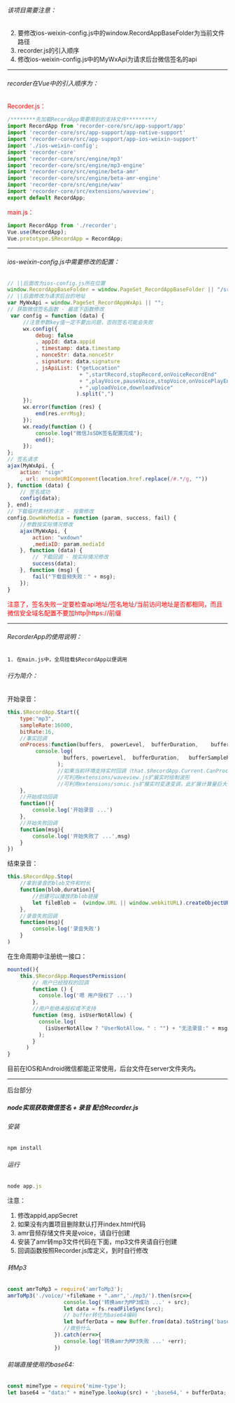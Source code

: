 ###### 该项目需要注意：

2. 要修改ios-weixin-config.js中的window.RecordAppBaseFolder为当前文件路径
3. recorder.js的引入顺序
4. 修改ios-weixin-config.js中的MyWxApi为请求后台微信签名的api

***

###### recorder在Vue中的引入顺序为：

<Font color="red">Recorder.js：</Font>

```javascript
/********先加载RecordApp需要用到的支持文件*********/
import RecordApp from 'recorder-core/src/app-support/app'
import 'recorder-core/src/app-support/app-native-support'
import 'recorder-core/src/app-support/app-ios-weixin-support'
import './ios-weixin-config';
import 'recorder-core'
import 'recorder-core/src/engine/mp3'
import 'recorder-core/src/engine/mp3-engine'
import 'recorder-core/src/engine/beta-amr'
import 'recorder-core/src/engine/beta-amr-engine'
import 'recorder-core/src/engine/wav'
import 'recorder-core/src/extensions/waveview';
export default RecordApp;
```

<Font color="red">main.js：</Font>

```javascript
import RecordApp from './recorder'; 
Vue.use(RecordApp);
Vue.prototype.$RecordApp = RecordApp;
```

***

###### ios-weixin-config.js中需要修改的配置：

```javascript
// ||后面改为ios-config.js所在位置
window.RecordAppBaseFolder = window.PageSet_RecordAppBaseFolder || "/src/";
// ||后面修改为请求后台的地址
var MyWxApi = window.PageSet_RecordAppWxApi || "";
// 获取微信签名函数 - 最底下函数修改
 var config = function (data) {
     //注意参数key值一定不要出问题，否则签名可能会失败
     wx.config({
         debug: false
         , appId: data.appid
         , timestamp: data.timestamp
         , nonceStr: data.nonceStr
         , signature: data.signature
         , jsApiList: ("getLocation"
                       + ",startRecord,stopRecord,onVoiceRecordEnd"
                       + ",playVoice,pauseVoice,stopVoice,onVoicePlayEnd"
                       + ",uploadVoice,downloadVoice"
                      ).split(",")
     });
     wx.error(function (res) {
         end(res.errMsg);
     });
     wx.ready(function () {
         console.log("微信JsSDK签名配置完成");
         end();
     });
};
// 签名请求
ajax(MyWxApi, {
    action: "sign"
    , url: encodeURIComponent(location.href.replace(/#.*/g, ""))
}, function (data) { 
    // 签名成功
    config(data);
}, end);
// 下载临时素材的请求 - 按需修改
config.DownWxMedia = function (param, success, fail) { 
    //参数按实际情况修改
    ajax(MyWxApi, {
        action: "wxdown"
        ,mediaID: param.mediaId
    }, function (data) {
        // 下载回调 - 按实际情况修改
        success(data);
    }, function (msg) {
        fail("下载音频失败：" + msg);
    });
}
```

<Font color="red">注意了，签名失败一定要检查api地址/签名地址/当前访问地址是否都相同，而且微信安全域名配置不要加http|https://前缀</Font>

***

###### RecorderApp的使用说明：

	1. 在main.js中，全局挂载$RecordApp以便调用

###### 行为简介：

开始录音：

```javascript
this.$RecordApp.Start({
    type:"mp3",
    sampleRate:16000,
    bitRate:16,
    //事实回调
    onProcess:function(buffers,  powerLevel,  bufferDuration,    bufferSampleRate,  newBufferIdx,  asyncEnd){
         console.log(
                  buffers, powerLevel,  bufferDuration,   bufferSampleRate, newBufferIdx, asyncEnd
                );
                //如果当前环境支持实时回调（that.$RecordApp.Current.CanProcess()），收到录音数据时就会实时调用本回调方法
                //可利用extensions/waveview.js扩展实时绘制波形
                //可利用extensions/sonic.js扩展实时变速变调，此扩展计算量巨大，onProcess需要返回true开启异步模式
    },
    //开始成功回调
    function(){
        console.log('开始录音 ...')
    },
    //开始失败回调
    function(msg){
        console.log('开始失败了 ...',msg)
    }
})
```

结束录音：

```javascript
this.$RecordApp.Stop(
    //拿到录音的blob文件和时长
    function(blob,duration){
        //创建可以播放的blob链接
        let fileBlob =  (window.URL || window.webkitURL).createObjectURL(blob);
    },
    //录音失败回调
    function(msg){
        console.log('录音失败')
    }
)
```

在生命周期中注册统一接口：

```javascript
mounted(){
    this.$RecordApp.RequestPermission(
        // 用户已经授权的回调
        function () {
          console.log('嗯 用户授权了 ...')
        },
        //用户拒绝未授权或不支持
        function (msg, isUserNotAllow) { 
          console.log(
            (isUserNotAllow ? "UserNotAllow，" : "") + "无法录音:" + msg
          );
        }
      )
}
```

目前在IOS和Android微信都能正常使用，后台文件在server文件夹内。

***

后台部分

##### node实现获取微信签名 + 录音 配合Recorder.js

###### 安装

```javascript
npm install
```

###### 运行

```javascript
node app.js
```

注意：

1. 修改appid,appSecret
2. 如果没有内置项目删除默认打开index.html代码
3. amr音频存储文件夹是voice，请自行创建
4. 安装了amr转mp3文件代码在下面，mp3文件夹请自行创建
5. 回调函数按照Recorder.js库定义，到时自行修改

###### 转Mp3

```javascript
const amrToMp3 = require('amrToMp3');
amrToMp3('./voice/'+fileName + ".amr",'./mp3/').then(src=>{
                  console.log('转换amr为MP3成功 ...' + src); 
                  let data = fs.readFileSync(src);
                  // buffer转化为base64编码
                  let bufferData = new Buffer.from(data).toString('base64');
     	          //做些什么
               }).catch(err=>{
                  console.log('转换amr为MP3失败 ...' +err);
               })
```

###### 前端直接使用的base64:

```javascript
const mimeType = require('mime-type'); 
let base64 = "data:" + mineType.lookup(src) + ';base64,' + bufferData; 
```

